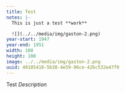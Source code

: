 ```yaml
---
title: Test
notes: |-
  This is just a test **work**

  ![](../../media/img/gaston-2.png)
year-start: 1947
year-end: 1951
width: 100
height: 100
image: ../../media/img/gaston-2.png
uuid: 40105418-5b38-4e59-96ce-426c532e47f0
---
```

Test *Description*
